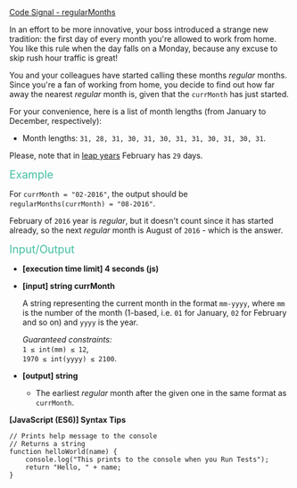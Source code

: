 <div><a href="https://app.codesignal.com/challenge/K2pc9T4GzBxvQ6aH2" target="_blank">Code Signal - regularMonths</a></div>
<div class="markdown -serif"><p>In an effort to be more innovative, your boss introduced a strange new tradition: the first day of every month you're allowed to work from home. You like this rule when the day falls on a Monday, because any excuse to skip rush hour traffic is great!</p>
<p>You and your colleagues have started calling these months <em>regular</em> months. Since you're a fan of working from home, you decide to find out how far away the nearest <em>regular</em> month is, given that the <code>currMonth</code> has just started.</p>
<p>For your convenience, here is a list of month lengths (from January to December, respectively):</p>
<ul>
<li>Month lengths: <code>31, 28, 31, 30, 31, 30, 31, 31, 30, 31, 30, 31</code>.</li>
</ul>
<p>Please, note that in <a href="keyword://leap" target="_blank">leap years</a> February has <code>29</code> days.</p>
<p><span class="markdown--header" style="color:#44BFA3;font-size:1.4em">Example</span></p>
<p>For <code>currMonth = "02-2016"</code>, the output should be<br>
<code>regularMonths(currMonth) = "08-2016"</code>.</p>
<p>February of <code>2016</code> year is <em>regular</em>, but it doesn't count since it has started already, so the next <em>regular</em> month is August of <code>2016</code> - which is the answer.</p>
<p><span class="markdown--header" style="color:#44BFA3;font-size:1.4em">Input/Output</span></p>
<ul>
<li>
<p><strong>[execution time limit] 4 seconds (js)</strong></p>
</li>
<li>
<p><strong>[input] string currMonth</strong></p>
<p>A string representing the current month in the format <code>mm-yyyy</code>, where <code>mm</code> is the number of the month (1-based, i.e. <code>01</code> for January, <code>02</code> for February and so on) and <code>yyyy</code> is the year.</p>
<p><em>Guaranteed constraints:</em><br>
<code>1 ≤ int(mm) ≤ 12</code>,<br>
<code>1970 ≤ int(yyyy) ≤ 2100</code>.</p>
</li>
<li>
<p><strong>[output] string</strong></p>
<ul>
<li>The earliest <em>regular</em> month after the given one in the same format as <code>currMonth</code>.</li>
</ul>
</li>
</ul>
<p><strong>[JavaScript (ES6)] Syntax Tips</strong></p>
<pre><code class="language-javascript"><span class="hljs-comment">// Prints help message to the console</span>
<span class="hljs-comment">// Returns a string</span>
<span class="hljs-function"><span class="hljs-keyword">function</span> <span class="hljs-title">helloWorld</span>(<span class="hljs-params">name</span>) </span>{
    <span class="hljs-built_in">console</span>.log(<span class="hljs-string">"This prints to the console when you Run Tests"</span>);
    <span class="hljs-keyword">return</span> <span class="hljs-string">"Hello, "</span> + name;
}

</code></pre>
</div>